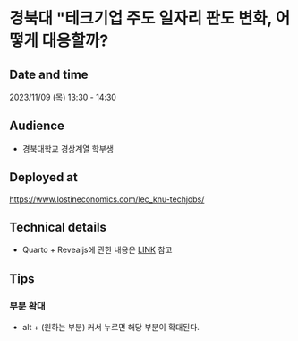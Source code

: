 # 경북대 "테크기업 주도 일자리 판도 변화, 어떻게 대응할까?
 
## Date and time 

2023/11/09 (목) 13:30 - 14:30

## Audience 

- 경북대학교 경상계열 학부생 

## Deployed at 

<https://www.lostineconomics.com/lec_knu-techjobs/>

## Technical details 

- Quarto + Revealjs에 관한 내용은 [LINK](https://fun-pt.lostineconomics.com/main.html) 참고

## Tips

### 부분 확대 

- alt + (원하는 부분) 커서 누르면 해당 부분이 확대된다. 
 



